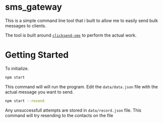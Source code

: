 # sms_gateway

This is a simple command line tool that i built to allow
me to easily send bulk messages to clients.

The tool is built around [`clicksend-sms`](http://clicksend.com-api) to perform the actual work. 

# Getting Started

To initialize.

```bash
npm start
```

This command will will run the program. 
Edit the `data/data.json` file with the actual message you want to send.

 

```bash
npm start --resend
```


Any unsuccessfull attempts are stored in `data/record.json` file. This command 
will try resending to the contacts on the file
